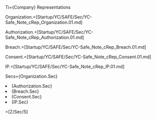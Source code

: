 Ti={Company} Representations

Organization.=[Startup/YC/SAFE/Sec/YC-Safe_Note_cRep_Organization.01.md]

Authorization.=[Startup/YC/SAFE/Sec/YC-Safe_Note_cRep_Authorization.01.md]

Breach.=[Startup/YC/SAFE/Sec/YC-Safe_Note_cRep_Breach.01.md]

Consent.=[Startup/YC/SAFE/Sec/YC-Safe_Note_cRep_Consent.01.md]

IP.=[Startup/YC/SAFE/Sec/YC-Safe_Note_cRep_IP.01.md]

Secs={Organization.Sec}<li>{Authorization.Sec}<li>{Breach.Sec}<li>{Consent.Sec}<li>{IP.Sec}

=[Z/Sec/5]
